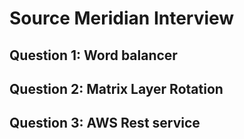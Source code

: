 # Source Meridian Interview

## Question 1: Word balancer

## Question 2: Matrix Layer Rotation

## Question 3: AWS Rest service